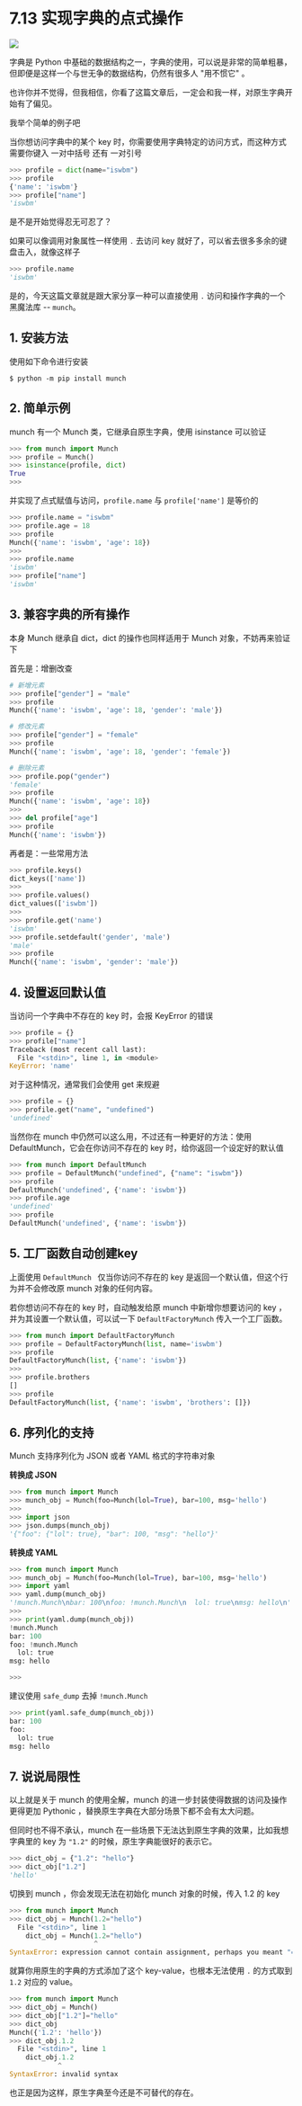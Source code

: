 # 7.13 实现字典的点式操作

![](http://image.iswbm.com/20200804124133.png)

字典是 Python 中基础的数据结构之一，字典的使用，可以说是非常的简单粗暴，但即便是这样一个与世无争的数据结构，仍然有很多人 "用不惯它" 。

也许你并不觉得，但我相信，你看了这篇文章后，一定会和我一样，对原生字典开始有了偏见。

我举个简单的例子吧

当你想访问字典中的某个 key 时，你需要使用字典特定的访问方式，而这种方式需要你键入 一对中括号 还有 一对引号

```python
>>> profile = dict(name="iswbm")
>>> profile
{'name': 'iswbm'}
>>> profile["name"]
'iswbm'
```

是不是开始觉得忍无可忍了？

如果可以像调用对象属性一样使用 `.` 去访问 key 就好了，可以省去很多多余的键盘击入，就像这样子

```python
>>> profile.name
'iswbm'
```

是的，今天这篇文章就是跟大家分享一种可以直接使用 `.` 访问和操作字典的一个黑魔法库 -- `munch`。

## 1. 安装方法

使用如下命令进行安装

```shell
$ python -m pip install munch
```

## 2. 简单示例

munch 有一个 Munch 类，它继承自原生字典，使用 isinstance 可以验证

```python
>>> from munch import Munch
>>> profile = Munch()
>>> isinstance(profile, dict)
True
>>>
```

并实现了点式赋值与访问，`profile.name` 与 `profile['name']` 是等价的

```python
>>> profile.name = "iswbm"
>>> profile.age = 18
>>> profile
Munch({'name': 'iswbm', 'age': 18})
>>>
>>> profile.name
'iswbm'
>>> profile["name"]
'iswbm'
```

## 3. 兼容字典的所有操作

本身 Munch 继承自 dict，dict 的操作也同样适用于 Munch 对象，不妨再来验证下

首先是：增删改查

```python
# 新增元素
>>> profile["gender"] = "male"
>>> profile
Munch({'name': 'iswbm', 'age': 18, 'gender': 'male'})

# 修改元素
>>> profile["gender"] = "female"
>>> profile
Munch({'name': 'iswbm', 'age': 18, 'gender': 'female'})

# 删除元素
>>> profile.pop("gender")
'female'
>>> profile
Munch({'name': 'iswbm', 'age': 18})
>>>
>>> del profile["age"]
>>> profile
Munch({'name': 'iswbm'})
```

再者是：一些常用方法

```python
>>> profile.keys()
dict_keys(['name'])
>>>
>>> profile.values()
dict_values(['iswbm'])
>>>
>>> profile.get('name')
'iswbm'
>>> profile.setdefault('gender', 'male')
'male'
>>> profile
Munch({'name': 'iswbm', 'gender': 'male'})
```

## 4. 设置返回默认值

当访问一个字典中不存在的 key 时，会报 KeyError 的错误

```python
>>> profile = {}
>>> profile["name"]
Traceback (most recent call last):
  File "<stdin>", line 1, in <module>
KeyError: 'name'
```

对于这种情况，通常我们会使用 get 来规避

```python
>>> profile = {}
>>> profile.get("name", "undefined")
'undefined'
```

当然你在 munch 中仍然可以这么用，不过还有一种更好的方法：使用 DefaultMunch，它会在你访问不存在的 key 时，给你返回一个设定好的默认值

```python
>>> from munch import DefaultMunch
>>> profile = DefaultMunch("undefined", {"name": "iswbm"})
>>> profile
DefaultMunch('undefined', {'name': 'iswbm'})
>>> profile.age
'undefined'
>>> profile
DefaultMunch('undefined', {'name': 'iswbm'})
```

## 5. 工厂函数自动创建key

上面使用 `DefaultMunch ` 仅当你访问不存在的 key 是返回一个默认值，但这个行为并不会修改原 munch 对象的任何内容。

若你想访问不存在的 key 时，自动触发给原 munch 中新增你想要访问的 key ，并为其设置一个默认值，可以试一下 `DefaultFactoryMunch` 传入一个工厂函数。

```python
>>> from munch import DefaultFactoryMunch
>>> profile = DefaultFactoryMunch(list, name='iswbm')
>>> profile
DefaultFactoryMunch(list, {'name': 'iswbm'})
>>>
>>> profile.brothers
[]
>>> profile
DefaultFactoryMunch(list, {'name': 'iswbm', 'brothers': []})
```

## 6. 序列化的支持

Munch 支持序列化为 JSON 或者 YAML 格式的字符串对象

**转换成 JSON**

```python
>>> from munch import Munch
>>> munch_obj = Munch(foo=Munch(lol=True), bar=100, msg='hello')
>>>
>>> import json
>>> json.dumps(munch_obj)
'{"foo": {"lol": true}, "bar": 100, "msg": "hello"}'
```

**转换成 YAML**

```python
>>> from munch import Munch
>>> munch_obj = Munch(foo=Munch(lol=True), bar=100, msg='hello')
>>> import yaml
>>> yaml.dump(munch_obj)
'!munch.Munch\nbar: 100\nfoo: !munch.Munch\n  lol: true\nmsg: hello\n'
>>>
>>> print(yaml.dump(munch_obj))
!munch.Munch
bar: 100
foo: !munch.Munch
  lol: true
msg: hello

>>>
```

建议使用 `safe_dump` 去掉 `!munch.Munch`

```python
>>> print(yaml.safe_dump(munch_obj))
bar: 100
foo:
  lol: true
msg: hello
```



## 7. 说说局限性

以上就是关于 munch 的使用全解，munch 的进一步封装使得数据的访问及操作更得更加 Pythonic ，替换原生字典在大部分场景下都不会有太大问题。

但同时也不得不承认，munch 在一些场景下无法达到原生字典的效果，比如我想字典里的 key 为 `"1.2"` 的时候，原生字典能很好的表示它。

```python
>>> dict_obj = {"1.2": "hello"}
>>> dict_obj["1.2"]
'hello'
```

切换到 munch ，你会发现无法在初始化 munch 对象的时候，传入 1.2 的 key

```python
>>> from munch import Munch
>>> dict_obj = Munch(1.2="hello")
  File "<stdin>", line 1
    dict_obj = Munch(1.2="hello")
                     ^
SyntaxError: expression cannot contain assignment, perhaps you meant "=="?
```

就算你用原生的字典的方式添加了这个 key-value，也根本无法使用 `.` 的方式取到 `1.2` 对应的 value。

```python
>>> from munch import Munch
>>> dict_obj = Munch()
>>> dict_obj["1.2"]="hello"
>>> dict_obj
Munch({'1.2': 'hello'})
>>> dict_obj.1.2
  File "<stdin>", line 1
    dict_obj.1.2
            ^
SyntaxError: invalid syntax
```

也正是因为这样，原生字典至今还是不可替代的存在。

